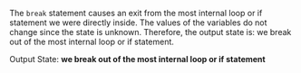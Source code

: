 The `break` statement causes an exit from the most internal loop or if statement we were directly inside. The values of the variables do not change since the state is unknown. Therefore, the output state is: we break out of the most internal loop or if statement.

Output State: **we break out of the most internal loop or if statement**